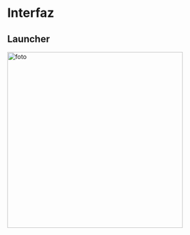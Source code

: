 # Interfaz
<h2>Launcher </h2>

<img src="![Simulator Screenshot - iPhone 16 Pro - 2024-10-02 at 22 48 32](https://github.com/user-attachments/assets/e5b711c1-699e-41c7-bd37-1e335eeb7e8c)" alt="foto" width="400"/>
